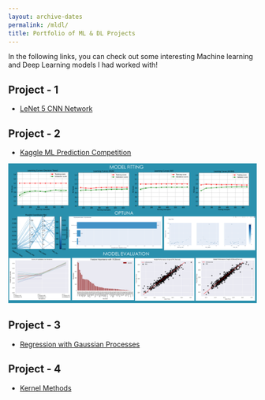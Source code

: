 ```yaml
---
layout: archive-dates
permalink: /mldl/
title: Portfolio of ML & DL Projects
---
```


In the following links, you can check out some interesting Machine learning and Deep Learning models I had worked with!

## Project - 1

- [LeNet 5 CNN Network](/Notebooks/LeNet5_CNN.html)

## Project - 2
- [Kaggle ML Prediction Competition](/Notebooks/Kaggle_Comp.html)

<img src="images/ml_image.png?raw=true"/>

## Project - 3
- [Regression with Gaussian Processes](/Notebooks/GPs.md)

## Project - 4
- [Kernel Methods](/Notebooks/kernels.html)


